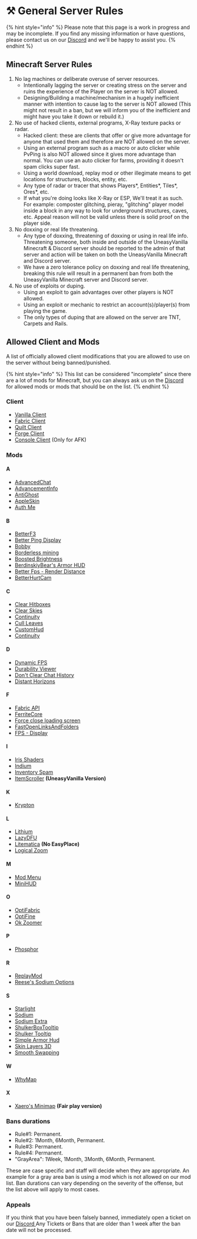 # ⚒ General Server Rules

{% hint style="info" %}
Please note that this page is a work in progress and may be incomplete. If you find any missing information or have questions, please contact us on our [Discord](https://discord.uneasyvanilla.com/) and we'll be happy to assist you.
{% endhint %}

## Minecraft Server Rules

1. No lag machines or deliberate overuse of server resources.
   * Intentionally lagging the server or creating stress on the server and ruins the experience of the Player on the server is NOT allowed.
   * Designing/Building a machine/mechanism in a hugely inefficient manner with intention to cause lag to the server is NOT allowed (This might not result in a ban, but we will inform you of the inefficient and might have you take it down or rebuild it.)
2. No use of hacked clients, external programs, X-Ray texture packs or radar.
   * Hacked client: these are clients that offer or give more advantage for anyone that used them and therefore are NOT allowed on the server.
   * Using an external program such as a macro or auto clicker while PvPing is also NOT allowed since it gives more advantage than normal. You can use an auto clicker for farms, providing it doesn't spam clicks super fast.
   * Using a world download, replay mod or other illegimate means to get locations for structures, blocks, entity, etc.
   * Any type of radar or tracer that shows Players\*, Entities\*, Tiles\*, Ores\*, etc.
   * If what you're doing looks like X-Ray or ESP, We'll treat it as such. For example: composter glitching, pieray, "glitching" player model inside a block in any way to look for underground structures, caves, etc. Appeal reason will not be valid unless there is solid proof on the player side.
3. No doxxing or real life threatening.
   * Any type of doxxing, threatening of doxxing or using in real life info. Threatening someone, both inside and outside of the UneasyVanilla Minecraft & Discord server should be reported to the admin of that server and action will be taken on both the UneasyVanilla Minecraft and Discord server.
   * We have a zero tolerance policy on doxxing and real life threatening, breaking this rule will result in a permanent ban from both the UneasyVanilla Minecraft server and Discord server.
4. No use of exploits or duping.
   * Using an exploit to gain advantages over other players is NOT allowed.
   * Using an exploit or mechanic to restrict an account(s)/player(s) from playing the game.
   * The only types of duping that are allowed on the server are TNT, Carpets and Rails.

## Allowed Client and Mods

A list of officially allowed client modifications that you are allowed to use on the server without being banned/punished.

{% hint style="info" %}
This list can be considered "incomplete" since there are a lot of mods for Minecraft, but you can always ask us on the [Discord](https://discord.uneasyvanilla.com/) for allowed mods or mods that should be on the list.
{% endhint %}

### Client

* [Vanilla Client](https://www.minecraft.net/en-us/download)
* [Fabric Client](https://fabricmc.net/use/installer/)
* [Quilt Client](https://quiltmc.org/en/install/)
* [Forge Client](https://files.minecraftforge.net/net/minecraftforge/forge/)
* [Console Client](https://github.com/MCCTeam/Minecraft-Console-Client) (Only for AFK)

### Mods

#### A

* [AdvancedChat](https://modrinth.com/mod/advancedchat)
* [AdvancementInfo](https://modrinth.com/mod/advancementinfo)
* [AntiGhost](https://modrinth.com/mod/antighost)
* [AppleSkin](https://modrinth.com/mod/appleskin)
* [Auth Me](https://modrinth.com/mod/auth-me)

#### B

* [BetterF3](https://modrinth.com/mod/betterf3)
* [Better Ping Display](https://modrinth.com/mod/better-ping-display-fabric)
* [Bobby](https://modrinth.com/mod/bobby)
* [Borderless mining](https://modrinth.com/mod/borderless-mining)
* [Boosted Brightness](https://modrinth.com/mod/boosted-brightness)
* [BerdinskiyBear's Armor HUD](https://www.curseforge.com/minecraft/mc-mods/berdinskiybears-armor-hud)
* [Better Fps - Render Distance](https://www.curseforge.com/minecraft/mc-mods/better-fps-render-distance-fabric)
* [BetterHurtCam](https://modrinth.com/mod/betterhurtcam)

#### C

* [Clear Hitboxes](https://modrinth.com/mod/clearhitboxes)
* [Clear Skies](https://modrinth.com/mod/clear-skies)
* [Continuity](https://modrinth.com/mod/continuity)
* [Cull Leaves](https://modrinth.com/mod/cull-leaves)
* [CustomHud](https://modrinth.com/mod/customhud)
* [Continuity](https://modrinth.com/mod/continuity)

#### D

* [Dynamic FPS](https://modrinth.com/mod/dynamic-fps)
* [Durability Viewer](https://modrinth.com/mod/durabilityviewer)
* [Don't Clear Chat History](https://modrinth.com/mod/dcch)
* [Distant Horizons](https://modrinth.com/mod/distanthorizons)

#### F

* [Fabric API](https://modrinth.com/mod/fabric-api)
* [FerriteCore](https://modrinth.com/mod/ferrite-core)
* [Force close loading screen](https://modrinth.com/mod/forcecloseworldloadingscreen)
* [FastOpenLinksAndFolders](https://modrinth.com/mod/fastopenlinksandfolders)
* [FPS - Display](https://modrinth.com/mod/fpsdisplay)

#### I

* [Iris Shaders](https://modrinth.com/mod/iris)
* [Indium](https://modrinth.com/mod/indium)
* [Inventory Spam](https://www.curseforge.com/minecraft/mc-mods/inventory-spam)
* [ItemScroller](https://github.com/hd926/itemscroller/releases) **(UneasyVanilla Version)**

#### K

* [Krypton](https://modrinth.com/mod/krypton)

#### L

* [Lithium](https://modrinth.com/mod/lithium)
* [LazyDFU](https://modrinth.com/mod/lazydfu)
* [Litematica](https://www.curseforge.com/minecraft/mc-mods/litematica) **(No EasyPlace)**
* [Logical Zoom](https://modrinth.com/mod/logical-zoom)

#### M

* [Mod Menu](https://modrinth.com/mod/modmenu)
* [MiniHUD](https://modrinth.com/mod/modmenu)

#### O

* [OptiFabric](https://www.curseforge.com/minecraft/mc-mods/optifabric)
* [OptiFine](https://optifine.net/downloads)
* [Ok Zoomer](https://modrinth.com/mod/ok-zoomer)

#### P

* [Phosphor](https://modrinth.com/mod/phosphor)

#### R

* [ReplayMod](https://www.replaymod.com/)
* [Reese's Sodium Options](https://modrinth.com/mod/reeses-sodium-options)

#### S

* [Starlight](https://modrinth.com/mod/starlight)
* [Sodium](https://modrinth.com/mod/sodium)
* [Sodium Extra](https://modrinth.com/mod/sodium-extra)
* [ShulkerBoxTooltip](https://modrinth.com/mod/shulkerboxtooltip)
* [Shulker Tooltip](https://modrinth.com/mod/shulker-tooltip)
* [Simple Armor Hud](https://www.curseforge.com/minecraft/mc-mods/simple-armor-hud)
* [Skin Layers 3D](https://modrinth.com/mod/3dskinlayers)
* [Smooth Swapping](https://modrinth.com/mod/smooth-swapping)

#### W

* [WhyMap](https://modrinth.com/mod/whymap)

#### X

* [Xaero's Minimap](https://www.curseforge.com/minecraft/mc-mods/xaeros-minimap-fair-play-edition) **(Fair play version)**

### Bans durations

* Rule#1: Permanent.
* Rule#2: 1Month, 6Month, Permanent.
* Rule#3: Permanent.
* Rule#4: Permanent.
* "GrayArea": 1Week, 1Month, 3Month, 6Month, Permanent.

These are case specific and staff will decide when they are appropriate. An example for a gray area ban is using a mod which is not allowed on our mod list. Ban durations can vary depending on the severity of the offense, but the list above will apply to most cases.

### Appeals

If you think that you have been falsely banned, immediately open a ticket on our [Discord ](https://discord.uneasyvanilla.com/)Any Tickets or Bans that are older than 1 week after the ban date will not be processed.
